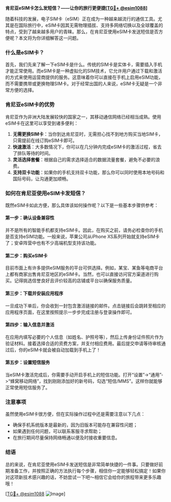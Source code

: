 **肯尼亚eSIM卡怎么发短信？——让你的旅行更便捷[[TG💪+ @esim1088](https://t.me/s/esim1088)]**

随着科技的发展，电子SIM卡（eSIM）正在成为一种越来越流行的通信工具。尤其是在国际旅行中，eSIM卡因其无需物理插拔、支持多网络切换以及全球覆盖的特点，受到了越来越多用户的青睐。那么，在肯尼亚使用eSIM卡发送短信是否方便呢？本文将为你详细解答这一问题。

### 什么是eSIM卡？

首先，我们先来了解一下eSIM卡是什么。传统的SIM卡是实体卡，需要插入手机才能正常使用。而eSIM卡是一种虚拟化的SIM技术，它允许用户通过下载和激活的方式来使用运营商提供的服务。这意味着你可以直接在手机上启用eSIM功能，而不需要携带或更换物理SIM卡。对于经常出国的人来说，eSIM卡无疑是一个非常方便的选择。

### 肯尼亚eSIM卡的优势

肯尼亚作为非洲大陆发展较快的国家之一，其移动通信网络已经相当成熟。使用eSIM卡在这里可以享受到诸多便利：

1. **无需更换SIM卡**：当你到达肯尼亚时，无需担心找不到地方购买当地SIM卡，只需提前在线订购eSIM卡即可。
2. **快速激活**：大多数情况下，你可以在几分钟内完成eSIM卡的激活过程，省去了排队等待的时间。
3. **灵活选择套餐**：根据自己的需求选择适合的数据流量套餐，避免不必要的浪费。
4. **支持双卡功能**：如果你的手机支持双卡功能，那么你可以同时使用本地号码和国际号码，让沟通更加顺畅。

### 如何在肯尼亚使用eSIM卡发短信？

既然eSIM卡如此方便，那么具体该如何操作呢？以下是一些基本步骤供参考：

#### 第一步：确认设备兼容性
并不是所有的智能手机都支持eSIM卡。因此，在购买之前，请务必检查你的手机是否支持eSIM功能。一般来说，苹果公司从iPhone XS系列开始就支持eSIM卡了；安卓阵营中也有不少高端机型支持该功能。

#### 第二步：购买eSIM卡
目前市面上有许多提供eSIM服务的平台可供选择。例如，某宝、某鱼等电商平台上都有商家出售肯尼亚地区的eSIM卡。当然，也可以直接访问官方渠道进行购买。记得挑选信誉良好且评价较高的店铺或平台以确保服务质量。

#### 第三步：下载并安装应用程序
一旦成功下单后，你会收到一封包含激活链接的邮件。点击链接后会跳转至相应的应用程序页面，在这里按照提示一步步完成注册与登录操作即可。

#### 第四步：输入信息并激活
在应用内填写必要的个人信息（如姓名、护照号等），然后上传身份证件照片作为验证材料。接着选择合适的资费方案，并支付相应费用。最后提交申请等待审核通过后，你的eSIM卡就会被自动加载到手机上了！

#### 第五步：设置短信服务
当eSIM卡激活完成后，你需要手动开启手机上的短信功能。打开“设置”->“通用”->“蜂窝移动网络”，找到刚刚添加好的新号码，勾选“短信/MMS”。这样你就能够正常使用短信服务了。

### 注意事项

虽然使用eSIM卡很方便，但在实际操作过程中还是需要注意以下几点：
- 确保手机系统版本是最新的，因为旧版本可能存在兼容性问题；
- 如果遇到任何问题，可以联系客服寻求帮助；
- 在旅行期间尽量保持网络畅通以便及时接收重要信息。

### 结语

总的来说，在肯尼亚使用eSIM卡发送短信是非常简单快捷的一件事。只要做好前期准备工作，并按照正确的方法执行每个步骤，相信你一定能够轻松搞定！如果你对这项新技术感兴趣的话，不妨尝试一下吧～相信它会给你的旅程带来更多乐趣哦！

[[TG💪+ @esim1088](https://t.me/s/esim1088) ![Image](https://i.postimg.cc/4NQfJmqS/Snipaste-2025-05-13-00-14-12.png)]